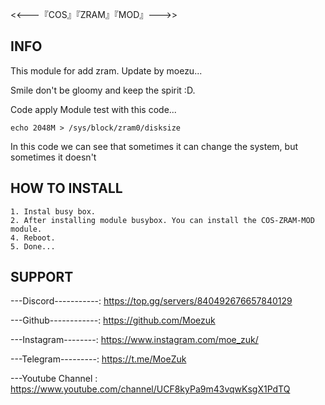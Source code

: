 <<---『COS』『ZRAM』『MOD』--->>


## INFO
This module for add zram. Update by moezu...

Smile don't be gloomy and keep the spirit :D.

Code apply
Module test with this code...
```
echo 2048M > /sys/block/zram0/disksize
```
In this code we can see that sometimes it can change the system, but sometimes it doesn't

## HOW TO INSTALL
```
1. Instal busy box. 
2. After installing module busybox. You can install the COS-ZRAM-MOD module.
4. Reboot.
5. Done...
```

## SUPPORT
---Discord-----------: https://top.gg/servers/840492676657840129

---Github------------: https://github.com/Moezuk

---Instagram--------: https://www.instagram.com/moe_zuk/

---Telegram---------: https://t.me/MoeZuk

---Youtube Channel : https://www.youtube.com/channel/UCF8kyPa9m43vqwKsgX1PdTQ

